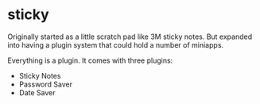 # sticky

Originally started as a little scratch pad like 3M sticky notes. But expanded into having a plugin system that could hold a number of miniapps.

Everything is a plugin. It comes with three plugins:

 - Sticky Notes
 - Password Saver
 - Date Saver
